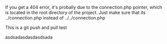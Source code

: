 If you get a 404 error, it's probally due to the connection.php pointer, which is located in the root directory of the project. 
Just make sure that its ../connection.php instead of ../../connection.php


This is a git push and pull test

asdsadasdasdasdsada
